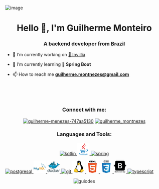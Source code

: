 ![image](https://user-images.githubusercontent.com/77496624/157481364-f0a25a86-f0bd-46d2-9747-d345a93e6905.png)

<h1 align="center">Hello 👋, I'm Guilherme Monteiro</h1>
<h3 align="center">A backend developer from Brazil</h3>

- 🔭 I’m currently working on [🚀 Invillia](https://invillia.com/global-growth-framework/)

- 🌱 I’m currently learning **🍃 Spring Boot**

- 📫 How to reach me **guilherme.montnezes@gmail.com**

<br><br><br>
<h3 align="center">Connect with me:</h3>
<p align="center">
<a href="https://linkedin.com/in/guilherme-menezes-747aa5130" target="blank"><img align="center" src="https://raw.githubusercontent.com/rahuldkjain/github-profile-readme-generator/master/src/images/icons/Social/linked-in-alt.svg" alt="guilherme-menezes-747aa5130" height="30" width="40" /></a>
<a href="https://instagram.com/guilherme_montnezes" target="blank"><img align="center" src="https://raw.githubusercontent.com/rahuldkjain/github-profile-readme-generator/master/src/images/icons/Social/instagram.svg" alt="guilherme_montnezes" height="30" width="40" /></a>
</p>

<h3 align="center">Languages and Tools:</h3>
<p align="center"> 
  <a href="https://kotlinlang.org" target="_blank" rel="noreferrer"> <img src="https://seeklogo.com/images/K/kotlin-logo-30C1970B05-seeklogo.com.png" alt="kotlin" width="40" height="40"/> </a>
  <a href="https://www.java.com" target="_blank" rel="noreferrer"> <img src="https://raw.githubusercontent.com/devicons/devicon/master/icons/java/java-original.svg" alt="java" width="40" height="40"/> </a>
  <a href="https://spring.io/" target="_blank" rel="noreferrer"> <img src="https://www.vectorlogo.zone/logos/springio/springio-icon.svg" alt="spring" width="40" height="40"/> </a> </p>
  <a href="https://www.postgresql.org" target="_blank" rel="noreferrer"> <img src="https://www.vectorlogo.zone/logos/postgresql/postgresql-vertical.svg" alt="postgresql" width="40" height="40"/> </a>
  <a href="https://www.mysql.com/" target="_blank" rel="noreferrer"> <img src="https://raw.githubusercontent.com/devicons/devicon/master/icons/mysql/mysql-original-wordmark.svg" alt="mysql" width="40" height="40"/> </a>
  <a href="https://www.docker.com/" target="_blank" rel="noreferrer"> <img src="https://raw.githubusercontent.com/devicons/devicon/master/icons/docker/docker-original-wordmark.svg" alt="docker" width="40" height="40"/> </a>
  <a href="https://git-scm.com/" target="_blank" rel="noreferrer"> <img src="https://www.vectorlogo.zone/logos/git-scm/git-scm-icon.svg" alt="git" width="40" height="40"/> </a>
  <a href="https://www.linux.org/" target="_blank" rel="noreferrer"> <img src="https://raw.githubusercontent.com/devicons/devicon/master/icons/linux/linux-original.svg" alt="linux" width="40" height="40"/> </a>
  <a href="https://www.w3.org/html/" target="_blank" rel="noreferrer"> <img src="https://raw.githubusercontent.com/devicons/devicon/master/icons/html5/html5-original-wordmark.svg" alt="html5" width="40" height="40"/> </a>
  <a href="https://www.w3schools.com/css/" target="_blank" rel="noreferrer"> <img src="https://raw.githubusercontent.com/devicons/devicon/master/icons/css3/css3-original-wordmark.svg" alt="css3" width="40" height="40"/> </a>
  <a href="https://getbootstrap.com" target="_blank" rel="noreferrer"> <img src="https://raw.githubusercontent.com/devicons/devicon/master/icons/bootstrap/bootstrap-plain-wordmark.svg" alt="bootstrap" width="40" height="40"/> </a>
  <a href="https://www.typescriptlang.org" target="_blank" rel="noreferrer"> <img src="https://cdn.worldvectorlogo.com/logos/typescript.svg" alt="typescript" width="40" height="40"/> </a>
  </p>
<p align="center"><img height="200em" src="https://github-readme-stats.vercel.app/api/top-langs/?username=GuiOdes&layout=compact&langs_count=7&theme=dark" alt="guiodes"/></div></p>
